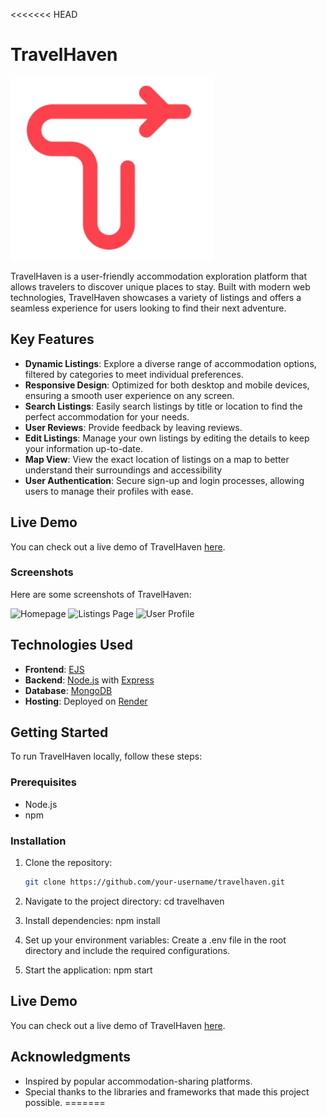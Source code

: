 <<<<<<< HEAD
# TravelHaven

![TravelHaven Logo](public/TravelHavenFav.png) <!-- Add your logo image link if you have one -->

TravelHaven is a user-friendly accommodation exploration platform that allows travelers to discover unique places to stay. Built with modern web technologies, TravelHaven showcases a variety of listings and offers a seamless experience for users looking to find their next adventure.

## Key Features

- **Dynamic Listings**: Explore a diverse range of accommodation options, filtered by categories to meet individual preferences.
- **Responsive Design**: Optimized for both desktop and mobile devices, ensuring a smooth user experience on any screen.
- **Search Listings**: Easily search listings by title or location to find the perfect accommodation for your needs.
- **User Reviews**: Provide feedback by leaving reviews.
- **Edit Listings**: Manage your own listings by editing the details to keep your information up-to-date.
- **Map View**: View the exact location of listings on a map to better understand their surroundings and accessibility
- **User Authentication**: Secure sign-up and login processes, allowing users to manage their profiles with ease.

## Live Demo

You can check out a live demo of TravelHaven [here](link_to_live_demo).

### Screenshots

Here are some screenshots of TravelHaven:

![Homepage](assets/homepage_screenshot.png) <!-- Replace with your image path -->
![Listings Page](assets/listings_page_screenshot.png) <!-- Replace with your image path -->
![User Profile](assets/user_profile_screenshot.png) <!-- Replace with your image path -->

## Technologies Used

- **Frontend**: [EJS](https://ejs.co/)
- **Backend**: [Node.js](https://nodejs.org/) with [Express](https://expressjs.com/)
- **Database**: [MongoDB](https://www.mongodb.com/)
- **Hosting**: Deployed on [Render](https://render.com/)

## Getting Started

To run TravelHaven locally, follow these steps:

### Prerequisites

- Node.js
- npm

### Installation

1. Clone the repository:
   ```bash
   git clone https://github.com/your-username/travelhaven.git

2. Navigate to the project directory:
cd travelhaven


3. Install dependencies:
npm install


4. Set up your environment variables:
Create a .env file in the root directory and include the required configurations.

5. Start the application:
npm start

## Live Demo

You can check out a live demo of TravelHaven [here](link_to_live_demo). <!-- Replace with your live demo link -->

## Acknowledgments

- Inspired by popular accommodation-sharing platforms.
- Special thanks to the libraries and frameworks that made this project possible.
=======


